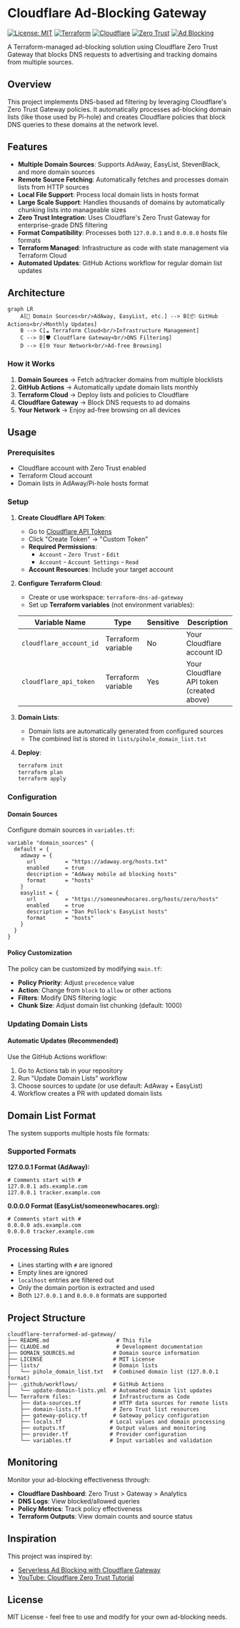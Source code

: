 # Cloudflare Ad-Blocking Gateway

[![License: MIT](https://img.shields.io/badge/License-MIT-yellow.svg)](https://opensource.org/licenses/MIT)
[![Terraform](https://img.shields.io/badge/Terraform-%235835CC.svg?style=flat&logo=terraform&logoColor=white)](https://www.terraform.io/)
[![Cloudflare](https://img.shields.io/badge/Cloudflare-F38020?style=flat&logo=Cloudflare&logoColor=white)](https://www.cloudflare.com/)
[![Zero Trust](https://img.shields.io/badge/Zero%20Trust-Gateway-blue)](https://developers.cloudflare.com/cloudflare-one/)
[![Ad Blocking](https://img.shields.io/badge/Ad%20Blocking-DNS%20Level-green)](https://github.com/macharpe/cloudflare-terraformed-ad-gateway)

A Terraform-managed ad-blocking solution using Cloudflare Zero Trust Gateway that blocks DNS requests to advertising and tracking domains from multiple sources.

## Overview

This project implements DNS-based ad filtering by leveraging Cloudflare's Zero Trust Gateway policies. It automatically processes ad-blocking domain lists (like those used by Pi-hole) and creates Cloudflare policies that block DNS queries to these domains at the network level.

## Features

- **Multiple Domain Sources**: Supports AdAway, EasyList, StevenBlack, and more domain sources
- **Remote Source Fetching**: Automatically fetches and processes domain lists from HTTP sources
- **Local File Support**: Process local domain lists in hosts format
- **Large Scale Support**: Handles thousands of domains by automatically chunking lists into manageable sizes
- **Zero Trust Integration**: Uses Cloudflare's Zero Trust Gateway for enterprise-grade DNS filtering  
- **Format Compatibility**: Processes both `127.0.0.1` and `0.0.0.0` hosts file formats
- **Terraform Managed**: Infrastructure as code with state management via Terraform Cloud
- **Automated Updates**: GitHub Actions workflow for regular domain list updates

## Architecture

```mermaid
graph LR
    A[📡 Domain Sources<br/>AdAway, EasyList, etc.] --> B[📦 GitHub Actions<br/>Monthly Updates]
    B --> C[☁️ Terraform Cloud<br/>Infrastructure Management]
    C --> D[🛡️ Cloudflare Gateway<br/>DNS Filtering]
    D --> E[🌐 Your Network<br/>Ad-free Browsing]
```

### How it Works

1. **Domain Sources** → Fetch ad/tracker domains from multiple blocklists
2. **GitHub Actions** → Automatically update domain lists monthly  
3. **Terraform Cloud** → Deploy lists and policies to Cloudflare
4. **Cloudflare Gateway** → Block DNS requests to ad domains
5. **Your Network** → Enjoy ad-free browsing on all devices

## Usage

### Prerequisites

- Cloudflare account with Zero Trust enabled
- Terraform Cloud account
- Domain lists in AdAway/Pi-hole hosts format

### Setup

1. **Create Cloudflare API Token**:
   - Go to [Cloudflare API Tokens](https://dash.cloudflare.com/profile/api-tokens)
   - Click "Create Token" → "Custom Token"
   - **Required Permissions**:
     - `Account` - `Zero Trust` - `Edit`
     - `Account` - `Account Settings` - `Read`
   - **Account Resources**: Include your target account

2. **Configure Terraform Cloud**:
   - Create or use workspace: `terraform-dns-ad-gateway`
   - Set up **Terraform variables** (not environment variables):

   | Variable Name | Type | Sensitive | Description |
   |---------------|------|-----------|-------------|
   | `cloudflare_account_id` | Terraform variable | No | Your Cloudflare account ID |
   | `cloudflare_api_token` | Terraform variable | Yes | Your Cloudflare API token (created above) |

3. **Domain Lists**:
   - Domain lists are automatically generated from configured sources
   - The combined list is stored in `lists/pihole_domain_list.txt`

4. **Deploy**:

   ```bash
   terraform init
   terraform plan
   terraform apply
   ```

### Configuration

#### Domain Sources

Configure domain sources in `variables.tf`:

```hcl
variable "domain_sources" {
  default = {
    adaway = {
      url         = "https://adaway.org/hosts.txt"
      enabled     = true
      description = "AdAway mobile ad blocking hosts"
      format      = "hosts"
    }
    easylist = {
      url         = "https://someonewhocares.org/hosts/zero/hosts"
      enabled     = true
      description = "Dan Pollock's EasyList hosts"
      format      = "hosts"
    }
  }
}
```

#### Policy Customization

The policy can be customized by modifying `main.tf`:

- **Policy Priority**: Adjust `precedence` value
- **Action**: Change from `block` to `allow` or other actions  
- **Filters**: Modify DNS filtering logic
- **Chunk Size**: Adjust domain list chunking (default: 1000)

### Updating Domain Lists

#### Automatic Updates (Recommended)

Use the GitHub Actions workflow:
1. Go to Actions tab in your repository
2. Run "Update Domain Lists" workflow
3. Choose sources to update (or use default: AdAway + EasyList)
4. Workflow creates a PR with updated domain lists

## Domain List Format

The system supports multiple hosts file formats:

### Supported Formats

**127.0.0.1 Format (AdAway):**

```text
# Comments start with #
127.0.0.1 ads.example.com
127.0.0.1 tracker.example.com
```

**0.0.0.0 Format (EasyList/someonewhocares.org):**

```text
# Comments start with #
0.0.0.0 ads.example.com
0.0.0.0 tracker.example.com
```

### Processing Rules

- Lines starting with `#` are ignored
- Empty lines are ignored  
- `localhost` entries are filtered out
- Only the domain portion is extracted and used
- Both `127.0.0.1` and `0.0.0.0` formats are supported

## Project Structure

```text
cloudflare-terraformed-ad-gateway/
├── README.md                     # This file
├── CLAUDE.md                     # Development documentation
├── DOMAIN_SOURCES.md            # Domain source information
├── LICENSE                      # MIT License
├── lists/                       # Domain lists
│   └── pihole_domain_list.txt   # Combined domain list (127.0.0.1 format)
├── .github/workflows/           # GitHub Actions
│   └── update-domain-lists.yml  # Automated domain list updates
└── Terraform files:             # Infrastructure as Code
    ├── data-sources.tf          # HTTP data sources for remote lists
    ├── domain-lists.tf          # Zero Trust list resources
    ├── gateway-policy.tf        # Gateway policy configuration
    ├── locals.tf               # Local values and domain processing
    ├── outputs.tf              # Output values and monitoring
    ├── provider.tf             # Provider configuration
    └── variables.tf            # Input variables and validation
```

## Monitoring

Monitor your ad-blocking effectiveness through:

- **Cloudflare Dashboard**: Zero Trust > Gateway > Analytics
- **DNS Logs**: View blocked/allowed queries
- **Policy Metrics**: Track policy effectiveness
- **Terraform Outputs**: View domain counts and source status

## Inspiration

This project was inspired by:

- [Serverless Ad Blocking with Cloudflare Gateway](https://blog.marcolancini.it/2022/blog-serverless-ad-blocking-with-cloudflare-gateway/)
- [YouTube: Cloudflare Zero Trust Tutorial](https://www.youtube.com/watch?v=FmYvrxYvBP0&t=900s)

## License

MIT License - feel free to use and modify for your own ad-blocking needs.

